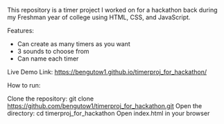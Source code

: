 This repository is a timer project I worked on for a hackathon back during my Freshman year of college using HTML, CSS, and JavaScript.

Features:
* Can create as many timers as you want
* 3 sounds to choose from
* Can name each timer

Live Demo Link:
https://bengutow1.github.io/timerproj_for_hackathon/

How to run:

Clone the repository: git clone https://github.com/bengutow1/timerproj_for_hackathon.git
Open the directory: cd timerproj_for_hackathon
Open index.html in your browser
